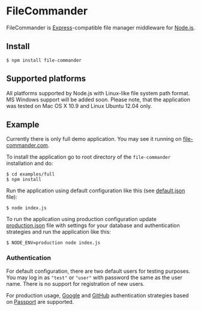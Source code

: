 FileCommander
==============

FileCommander is [Express](http://expressjs.com/)-compatible file manager middleware for [Node.js](http://nodejs.org/).

Install
-------
    $ npm install file-commander

Supported platforms
-------------------
All platforms supported by Node.js with Linux-like file system path format. MS Windows support will be added soon.
Please note, that the application was tested on Mac OS X 10.9 and Linux Ubuntu 12.04 only.

Example
-------
Currently there is only full demo application. You may see it running on [file-commander.com](http://file-commander.com).

To install the application go to root directory of the `file-commander` installation and do:

    $ cd examples/full
    $ npm install

Run the application using default configuration like this (see [default.json](https://github.com/okramolis/file-commander/blob/master/examples/full/config/default.json) file):

    $ node index.js

To run the application using production configuration update [production.json](https://github.com/okramolis/file-commander/blob/master/examples/full/config/production.json) file with settings for your database and authentication strategies and run the application like this:

    $ NODE_ENV=production node index.js

### Authentication
For default configuration, there are two default users for testing purposes. You may log in as `"test"` or `"user"` with password the same as the user name. There is no support for registration of new users.

For production usage, [Google](https://github.com/jaredhanson/passport-google-oauth) and [GitHub](https://github.com/jaredhanson/passport-github) authentication strategies based on [Passport](https://github.com/jaredhanson/passport) are supported.
